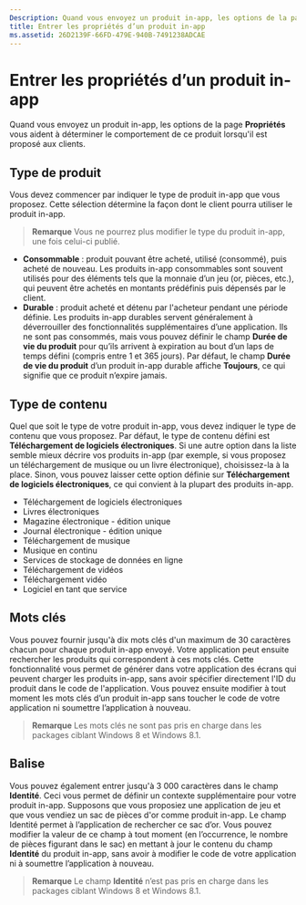 ```yaml
---
Description: Quand vous envoyez un produit in-app, les options de la page Propriétés vous aident à déterminer le comportement de ce produit lorsqu’il est proposé aux clients.
title: Entrer les propriétés d’un produit in-app
ms.assetid: 26D2139F-66FD-479E-940B-7491238ADCAE
---
```


# Entrer les propriétés d’un produit in-app


Quand vous envoyez un produit in-app, les options de la page **Propriétés** vous aident à déterminer le comportement de ce produit lorsqu'il est proposé aux clients.

## Type de produit


Vous devez commencer par indiquer le type de produit in-app que vous proposez. Cette sélection détermine la façon dont le client pourra utiliser le produit in-app.

> **Remarque** Vous ne pourrez plus modifier le type du produit in-app, une fois celui-ci publié.

-   **Consommable** : produit pouvant être acheté, utilisé (consommé), puis acheté de nouveau. Les produits in-app consommables sont souvent utilisés pour des éléments tels que la monnaie d’un jeu (or, pièces, etc.), qui peuvent être achetés en montants prédéfinis puis dépensés par le client.
-   **Durable** : produit acheté et détenu par l'acheteur pendant une période définie. Les produits in-app durables servent généralement à déverrouiller des fonctionnalités supplémentaires d’une application. Ils ne sont pas consommés, mais vous pouvez définir le champ **Durée de vie du produit** pour qu’ils arrivent à expiration au bout d’un laps de temps défini (compris entre 1 et 365 jours). Par défaut, le champ **Durée de vie du produit** d’un produit in-app durable affiche **Toujours**, ce qui signifie que ce produit n’expire jamais.

## Type de contenu


Quel que soit le type de votre produit in-app, vous devez indiquer le type de contenu que vous proposez. Par défaut, le type de contenu défini est **Téléchargement de logiciels électroniques**. Si une autre option dans la liste semble mieux décrire vos produits in-app (par exemple, si vous proposez un téléchargement de musique ou un livre électronique), choisissez-la à la place. Sinon, vous pouvez laisser cette option définie sur **Téléchargement de logiciels électroniques**, ce qui convient à la plupart des produits in-app.

-   Téléchargement de logiciels électroniques
-   Livres électroniques
-   Magazine électronique - édition unique
-   Journal électronique - édition unique
-   Téléchargement de musique
-   Musique en continu
-   Services de stockage de données en ligne
-   Téléchargement de vidéos
-   Téléchargement vidéo
-   Logiciel en tant que service

## Mots clés


Vous pouvez fournir jusqu'à dix mots clés d'un maximum de 30 caractères chacun pour chaque produit in-app envoyé. Votre application peut ensuite rechercher les produits qui correspondent à ces mots clés. Cette fonctionnalité vous permet de générer dans votre application des écrans qui peuvent charger les produits in-app, sans avoir spécifier directement l'ID du produit dans le code de l'application. Vous pouvez ensuite modifier à tout moment les mots clés d’un produit in-app sans toucher le code de votre application ni soumettre l’application à nouveau.

> **Remarque** Les mots clés ne sont pas pris en charge dans les packages ciblant Windows 8 et Windows 8.1.

## Balise


Vous pouvez également entrer jusqu'à 3 000 caractères dans le champ **Identité**. Ceci vous permet de définir un contexte supplémentaire pour votre produit in-app. Supposons que vous proposiez une application de jeu et que vous vendiez un sac de pièces d'or comme produit in-app. Le champ Identité permet à l’application de rechercher ce sac d’or. Vous pouvez modifier la valeur de ce champ à tout moment (en l’occurrence, le nombre de pièces figurant dans le sac) en mettant à jour le contenu du champ **Identité** du produit in-app, sans avoir à modifier le code de votre application ni à soumettre l’application à nouveau.

> **Remarque** Le champ **Identité** n’est pas pris en charge dans les packages ciblant Windows 8 et Windows 8.1.

 

 

 






<!--HONumber=Mar16_HO1-->


